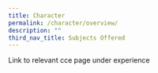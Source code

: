 ```yaml
---
title: Character
permalink: /character/overview/
description: ""
third_nav_title: Subjects Offered
---
```


Link to relevant cce page under experience